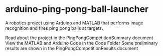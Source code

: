 # arduino-ping-pong-ball-launcher
A robotics project using Arduino and MATLAB that performs image recognition and fires ping pong balls at targets.

Read about the project in the PingPongCompetitionSummary document
View the MATLAB and Arduino Code in the Code Folder
Some preliminary results are shown in the PingPongCompetitionResults document
